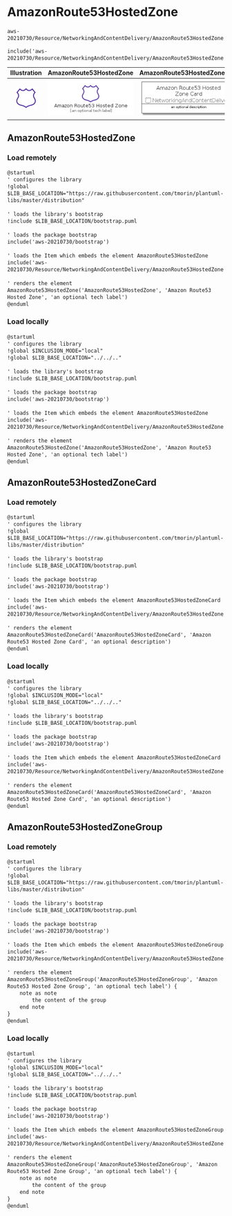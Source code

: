 # AmazonRoute53HostedZone


```text
aws-20210730/Resource/NetworkingAndContentDelivery/AmazonRoute53HostedZone
```

```text
include('aws-20210730/Resource/NetworkingAndContentDelivery/AmazonRoute53HostedZone')
```



| Illustration | AmazonRoute53HostedZone | AmazonRoute53HostedZoneCard | AmazonRoute53HostedZoneGroup |
| :---: | :---: | :---: | :---: |
| ![illustration for Illustration](../../../aws-20210730/Resource/NetworkingAndContentDelivery/AmazonRoute53HostedZone.png) | ![illustration for AmazonRoute53HostedZone](../../../aws-20210730/Resource/NetworkingAndContentDelivery/AmazonRoute53HostedZone.Local.png) | ![illustration for AmazonRoute53HostedZoneCard](../../../aws-20210730/Resource/NetworkingAndContentDelivery/AmazonRoute53HostedZoneCard.Local.png) | ![illustration for AmazonRoute53HostedZoneGroup](../../../aws-20210730/Resource/NetworkingAndContentDelivery/AmazonRoute53HostedZoneGroup.Local.png) |




## AmazonRoute53HostedZone

### Load remotely
```plantuml
@startuml
' configures the library
!global $LIB_BASE_LOCATION="https://raw.githubusercontent.com/tmorin/plantuml-libs/master/distribution"

' loads the library's bootstrap
!include $LIB_BASE_LOCATION/bootstrap.puml

' loads the package bootstrap
include('aws-20210730/bootstrap')

' loads the Item which embeds the element AmazonRoute53HostedZone
include('aws-20210730/Resource/NetworkingAndContentDelivery/AmazonRoute53HostedZone')

' renders the element
AmazonRoute53HostedZone('AmazonRoute53HostedZone', 'Amazon Route53 Hosted Zone', 'an optional tech label')
@enduml
```

### Load locally
```plantuml
@startuml
' configures the library
!global $INCLUSION_MODE="local"
!global $LIB_BASE_LOCATION="../../.."

' loads the library's bootstrap
!include $LIB_BASE_LOCATION/bootstrap.puml

' loads the package bootstrap
include('aws-20210730/bootstrap')

' loads the Item which embeds the element AmazonRoute53HostedZone
include('aws-20210730/Resource/NetworkingAndContentDelivery/AmazonRoute53HostedZone')

' renders the element
AmazonRoute53HostedZone('AmazonRoute53HostedZone', 'Amazon Route53 Hosted Zone', 'an optional tech label')
@enduml
```

## AmazonRoute53HostedZoneCard

### Load remotely
```plantuml
@startuml
' configures the library
!global $LIB_BASE_LOCATION="https://raw.githubusercontent.com/tmorin/plantuml-libs/master/distribution"

' loads the library's bootstrap
!include $LIB_BASE_LOCATION/bootstrap.puml

' loads the package bootstrap
include('aws-20210730/bootstrap')

' loads the Item which embeds the element AmazonRoute53HostedZoneCard
include('aws-20210730/Resource/NetworkingAndContentDelivery/AmazonRoute53HostedZone')

' renders the element
AmazonRoute53HostedZoneCard('AmazonRoute53HostedZoneCard', 'Amazon Route53 Hosted Zone Card', 'an optional description')
@enduml
```

### Load locally
```plantuml
@startuml
' configures the library
!global $INCLUSION_MODE="local"
!global $LIB_BASE_LOCATION="../../.."

' loads the library's bootstrap
!include $LIB_BASE_LOCATION/bootstrap.puml

' loads the package bootstrap
include('aws-20210730/bootstrap')

' loads the Item which embeds the element AmazonRoute53HostedZoneCard
include('aws-20210730/Resource/NetworkingAndContentDelivery/AmazonRoute53HostedZone')

' renders the element
AmazonRoute53HostedZoneCard('AmazonRoute53HostedZoneCard', 'Amazon Route53 Hosted Zone Card', 'an optional description')
@enduml
```

## AmazonRoute53HostedZoneGroup

### Load remotely
```plantuml
@startuml
' configures the library
!global $LIB_BASE_LOCATION="https://raw.githubusercontent.com/tmorin/plantuml-libs/master/distribution"

' loads the library's bootstrap
!include $LIB_BASE_LOCATION/bootstrap.puml

' loads the package bootstrap
include('aws-20210730/bootstrap')

' loads the Item which embeds the element AmazonRoute53HostedZoneGroup
include('aws-20210730/Resource/NetworkingAndContentDelivery/AmazonRoute53HostedZone')

' renders the element
AmazonRoute53HostedZoneGroup('AmazonRoute53HostedZoneGroup', 'Amazon Route53 Hosted Zone Group', 'an optional tech label') {
    note as note
        the content of the group
    end note
}
@enduml
```

### Load locally
```plantuml
@startuml
' configures the library
!global $INCLUSION_MODE="local"
!global $LIB_BASE_LOCATION="../../.."

' loads the library's bootstrap
!include $LIB_BASE_LOCATION/bootstrap.puml

' loads the package bootstrap
include('aws-20210730/bootstrap')

' loads the Item which embeds the element AmazonRoute53HostedZoneGroup
include('aws-20210730/Resource/NetworkingAndContentDelivery/AmazonRoute53HostedZone')

' renders the element
AmazonRoute53HostedZoneGroup('AmazonRoute53HostedZoneGroup', 'Amazon Route53 Hosted Zone Group', 'an optional tech label') {
    note as note
        the content of the group
    end note
}
@enduml
```

